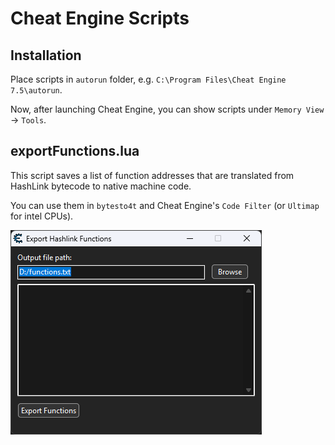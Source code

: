 # Cheat Engine Scripts

## Installation

Place scripts in `autorun` folder, e.g. `C:\Program Files\Cheat Engine 7.5\autorun`.

Now, after launching Cheat Engine, you can show scripts under `Memory View` -> `Tools`.

## exportFunctions.lua

This script saves a list of function addresses that are translated from HashLink bytecode to native machine code.

You can use them in `bytesto4t` and Cheat Engine's `Code Filter` (or `Ultimap` for intel CPUs).

![](../docs/images/ce_exportFunctions.png)
